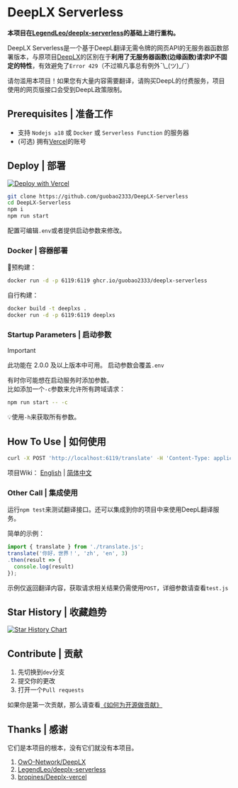 # DeepLX Serverless

**本项目在[LegendLeo/deeplx-serverless](https://github.com/LegendLeo/deeplx-serverless)的基础上进行重构。**

DeepLX Serverless是一个基于DeepL翻译无需令牌的网页API的无服务器函数部署版本，与原项目[DeepLX](https://github.com/OwO-Network/DeepLX)的区别在于**利用了无服务器函数(边缘函数)请求IP不固定的特性**，有效避免了`Error 429`（不过嘛凡事总有例外¯\\\_(ツ)_/¯）

请勿滥用本项目！如果您有大量内容需要翻译，请购买DeepL的付费服务，项目使用的网页版接口会受到DeepL政策限制。

## Prerequisites | 准备工作
- 支持 `Nodejs ≥18` 或 `Docker` 或 `Serverless Function` 的服务器
- (可选) 拥有[Vercel](https://vercel.com)的账号

## Deploy | 部署

[![Deploy with Vercel](https://vercel.com/button)](https://vercel.com/new/clone?repository-url=https://github.com/guobao2333/DeepLX-Serverless)

```bash
git clone https://github.com/guobao2333/DeepLX-Serverless
cd DeepLX-Serverless
npm i
npm run start
```

配置可编辑`.env`或者提供启动参数来修改。

### Docker | 容器部署

🐳预构建：
```bash
docker run -d -p 6119:6119 ghcr.io/guobao2333/deeplx-serverless
```

自行构建：
```bash
docker build -t deeplxs .
docker run -d -p 6119:6119 deeplxs
```

### Startup Parameters | 启动参数
> [!IMPORTANT]
> 此功能在 2.0.0 及以上版本中可用。
> 启动参数会覆盖`.env`

有时你可能想在启动服务时添加参数。  
比如添加一个`-c`参数来允许所有跨域请求：
```bash
npm run start -- -c
```

💡使用`-h`来获取所有参数。

## How To Use | 如何使用

```bash
curl -X POST 'http://localhost:6119/translate' -H 'Content-Type: application/json' -d '{"text": "你好，世界！", "source_lang": "zh", "target_lang": "en"}'
```

项目Wiki： [English](https://github.com/guobao2333/DeepLX-Serverless/wiki/API-Parameters) | [简体中文](https://github.com/guobao2333/DeepLX-Serverless/wiki/API-%E5%8F%82%E6%95%B0)

### Other Call | 集成使用

运行`npm test`来测试翻译接口。还可以集成到你的项目中来使用DeepL翻译服务。

简单的示例：
```javascript
import { translate } from './translate.js';
translate('你好，世界！', 'zh', 'en', 3)
.then(result => {
  console.log(result)
});
```

示例仅返回翻译内容，获取请求相关结果仍需使用`POST`，详细参数请查看`test.js`

## Star History | 收藏趋势

<a href="https://star-history.com/#guobao2333/DeepLX-Serverless&Date">
 <picture>
   <source media="(prefers-color-scheme: dark)" srcset="https://api.star-history.com/svg?repos=guobao2333/DeepLX-Serverless&type=Date&theme=dark" />
   <source media="(prefers-color-scheme: light)" srcset="https://api.star-history.com/svg?repos=guobao2333/DeepLX-Serverless&type=Date" />
   <img alt="Star History Chart" src="https://api.star-history.com/svg?repos=guobao2333/DeepLX-Serverless&type=Date" />
 </picture>
</a>

## Contribute | 贡献
1. 先切换到`dev`分支
2. 提交你的更改
3. 打开一个`Pull requests`

如果你是第一次贡献，那么请查看[《如何为开源做贡献》](https://opensource.guide/how-to-contribute/)

## Thanks | 感谢

它们是本项目的根本，没有它们就没有本项目。

1. [OwO-Network/DeepLX](https://github.com/OwO-Network/DeepLX)
2. [LegendLeo/deeplx-serverless](https://github.com/LegendLeo/deeplx-serverless)
3. [bropines/Deeplx-vercel](https://github.com/bropines/Deeplx-vercel)
